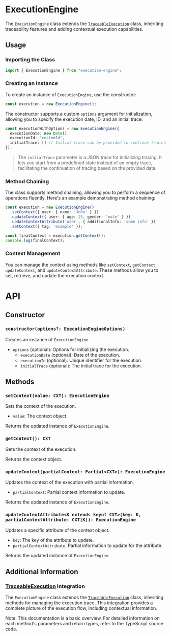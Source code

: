 # ExecutionEngine

The `ExecutionEngine` class extends the [`TraceableExecution`](./TraceableExecution.md) class, inheriting traceability
features and adding contextual execution capabilities.

## Usage

### Importing the Class

```typescript
import { ExecutionEngine } from "execution-engine";
```

### Creating an Instance

To create an instance of `ExecutionEngine`, use the constructor:

```typescript
const execution = new ExecutionEngine();
```

The constructor supports a custom `options` argument for initialization, allowing you to specify the execution date, ID, and an initial trace.
```typescript
const executionWithOptions = new ExecutionEngine({
  executionDate: new Date(),
  executionId: "customId",
  initialTrace: [] // Initial trace can be provided to continue tracing based on it
});
```

> The `initialTrace` parameter is a JSON trace for initializing tracing. It lets you start from a predefined state instead of an empty trace, facilitating the continuation of tracing based on the provided data.

### Method Chaining

The class supports method chaining, allowing you to perform a sequence of operations fluently. Here's an example
demonstrating method chaining:

```typescript
const execution = new ExecutionEngine()
  .setContext({ user: { name: 'John' } })
  .updateContext({ user: { age: 25, gender: 'male' } })
  .updateContextAttribute('user', { additionalInfo: 'some info' })
  .setContext({ tag: 'example' });

const finalContext = execution.getContext();
console.log(finalContext);
```

### Context Management

You can manage the context using methods like `setContext`, `getContext`, `updateContext`, and `updateContextAttribute`.
These methods allow you to set, retrieve, and update the execution context.

# API

## Constructor

### `constructor(options?: ExecutionEngineOptions)`

Creates an instance of `ExecutionEngine`.

- `options` (optional): Options for initializing the execution.
    - `executionDate` (optional): Date of the execution.
    - `executionId` (optional): Unique identifier for the execution.
    - `initialTrace` (optional): The initial trace for the execution.

## Methods

### `setContext(value: CXT): ExecutionEngine`

Sets the context of the execution.

- `value`: The context object.

Returns the updated instance of `ExecutionEngine`.

### `getContext(): CXT`

Gets the context of the execution.

Returns the context object.

### `updateContext(partialContext: Partial<CXT>): ExecutionEngine`

Updates the context of the execution with partial information.

- `partialContext`: Partial context information to update.

Returns the updated instance of `ExecutionEngine`.

### `updateContextAttribute<K extends keyof CXT>(key: K, partialContextAttribute: CXT[K]): ExecutionEngine`

Updates a specific attribute of the context object.

- `key`: The key of the attribute to update.
- `partialContextAttribute`: Partial information to update for the attribute.

Returns the updated instance of `ExecutionEngine`.

## Additional Information

### [TraceableExecution](./TraceableExecution.md) Integration

The `ExecutionEngine` class extends the [`TraceableExecution`](./TraceableExecution.md) class, inheriting methods for
managing the execution trace.
This integration provides a complete picture of the execution flow, including contextual information.

Note: This documentation is a basic overview. For detailed information on each method's parameters and return types,
refer to the TypeScript source code.
